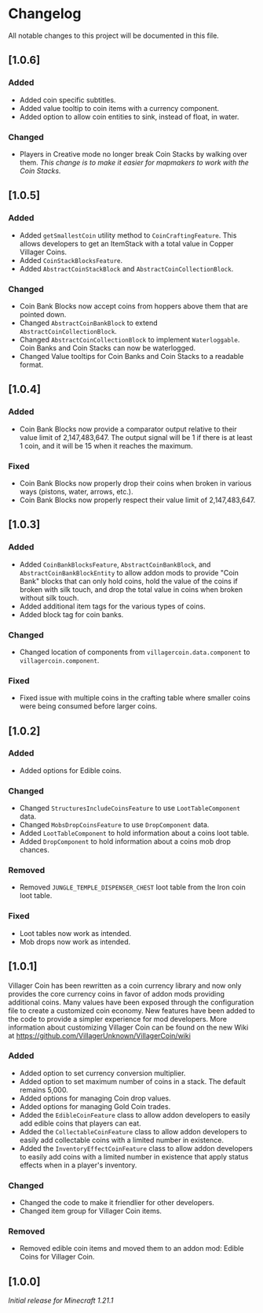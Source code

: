 # Changelog

All notable changes to this project will be documented in this file.

## [1.0.6]

### Added

- Added coin specific subtitles.
- Added value tooltip to coin items with a currency component.
- Added option to allow coin entities to sink, instead of float, in water.

### Changed

- Players in Creative mode no longer break Coin Stacks by walking over them. 
_This change is to make it easier for mapmakers to work with the Coin Stacks._

## [1.0.5]

### Added

- Added `getSmallestCoin` utility method to `CoinCraftingFeature`. 
This allows developers to get an ItemStack with a total value in Copper Villager Coins.
- Added `CoinStackBlocksFeature`.
- Added `AbstractCoinStackBlock` and `AbstractCoinCollectionBlock`.

### Changed

- Coin Bank Blocks now accept coins from hoppers above them that are pointed down.
- Changed `AbstractCoinBankBlock` to extend `AbstractCoinCollectionBlock`.
- Changed `AbstractCoinCollectionBlock` to implement `Waterloggable`. Coin Banks and Coin Stacks can now be waterlogged.
- Changed Value tooltips for Coin Banks and Coin Stacks to a readable format.

## [1.0.4]

### Added

- Coin Bank Blocks now provide a comparator output relative to their value limit of 2,147,483,647. 
The output signal will be 1 if there is at least 1 coin, and it will be 15 when it reaches the maximum.

### Fixed

- Coin Bank Blocks now properly drop their coins when broken in various ways (pistons, water, arrows, etc.).
- Coin Bank Blocks now properly respect their value limit of 2,147,483,647.

## [1.0.3]

### Added

- Added `CoinBankBlocksFeature`, `AbstractCoinBankBlock`, and `AbstractCoinBankBlockEntity` to allow addon mods to 
provide "Coin Bank" blocks that can only hold coins, hold the value of the coins if broken with silk touch, 
and drop the total value in coins when broken without silk touch.
- Added additional item tags for the various types of coins.
- Added block tag for coin banks.

### Changed

- Changed location of components from `villagercoin.data.component` to `villagercoin.component`.

### Fixed

- Fixed issue with multiple coins in the crafting table where smaller coins were being consumed before larger coins.

## [1.0.2]

### Added

- Added options for Edible coins.

### Changed

- Changed `StructuresIncludeCoinsFeature` to use `LootTableComponent` data.
- Changed `MobsDropCoinsFeature` to use `DropComponent` data.
- Added `LootTableComponent` to hold information about a coins loot table.
- Added `DropComponent` to hold information about a coins mob drop chances.

### Removed

- Removed `JUNGLE_TEMPLE_DISPENSER_CHEST` loot table from the Iron coin loot table.

### Fixed

- Loot tables now work as intended.
- Mob drops now work as intended.

## [1.0.1]

Villager Coin has been rewritten as a coin currency library and now only provides the core currency coins in favor of addon mods providing additional coins. 
Many values have been exposed through the configuration file to create a customized coin economy. 
New features have been added to the code to provide a simpler experience for mod developers. 
More information about customizing Villager Coin can be found on the new Wiki at https://github.com/VillagerUnknown/VillagerCoin/wiki

### Added

- Added option to set currency conversion multiplier.
- Added option to set maximum number of coins in a stack. The default remains 5,000.
- Added options for managing Coin drop values.
- Added options for managing Gold Coin trades.
- Added the `EdibleCoinFeature` class to allow addon developers to easily add edible coins that players can eat.
- Added the `CollectableCoinFeature` class to allow addon developers to easily add collectable coins with a limited number in existence.
- Added the `InventoryEffectCoinFeature` class to allow addon developers to easily add coins with a limited number in existence that apply status effects when in a player's inventory.

### Changed

- Changed the code to make it friendlier for other developers.
- Changed item group for Villager Coin items.

### Removed

- Removed edible coin items and moved them to an addon mod: Edible Coins for Villager Coin.

## [1.0.0]

_Initial release for Minecraft 1.21.1_